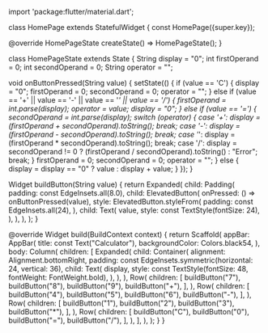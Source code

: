 import 'package:flutter/material.dart';

class HomePage extends StatefulWidget {
  const HomePage({super.key});

  @override
  HomePageState createState() => HomePageState();
}

class HomePageState extends State<HomePage> {
  String display = "0";
  int firstOperand = 0;
  int secondOperand = 0;
  String operator = "";

  void onButtonPressed(String value) {
    setState(() {
      if (value == 'C') {
        display = "0";
        firstOperand = 0;
        secondOperand = 0;
        operator = "";
      } else if (value == '+' || value == '-' || value == '*' || value == '/') {
        firstOperand = int.parse(display);
        operator = value;
        display = "0";
      } else if (value == '=') {
        secondOperand = int.parse(display);
        switch (operator) {
          case '+':
            display = (firstOperand + secondOperand).toString();
            break;
          case '-':
            display = (firstOperand - secondOperand).toString();
            break;
          case '*':
            display = (firstOperand * secondOperand).toString();
            break;
          case '/':
            display = secondOperand != 0
                ? (firstOperand / secondOperand).toString()
                : "Error";
            break;
        }
        firstOperand = 0;
        secondOperand = 0;
        operator = "";
      } else {
        display = display == "0" ? value : display + value;
      }
    });
  }

  Widget buildButton(String value) {
    return Expanded(
      child: Padding(
        padding: const EdgeInsets.all(8.0),
        child: ElevatedButton(
          onPressed: () => onButtonPressed(value),
          style: ElevatedButton.styleFrom(
            padding: const EdgeInsets.all(24),
          ),
          child: Text(
            value,
            style: const TextStyle(fontSize: 24),
          ),
        ),
      ),
    );
  }

  @override
  Widget build(BuildContext context) {
    return Scaffold(
      appBar: AppBar(
        title: const Text("Calculator"),
        backgroundColor: Colors.black54,
      ),
      body: Column(
        children: <Widget>[
          Expanded(
            child: Container(
              alignment: Alignment.bottomRight,
              padding: const EdgeInsets.symmetric(horizontal: 24, vertical: 36),
              child: Text(
                display,
                style: const TextStyle(fontSize: 48, fontWeight: FontWeight.bold),
              ),
            ),
          ),
          Row(
            children: <Widget>[
              buildButton("7"),
              buildButton("8"),
              buildButton("9"),
              buildButton("+"),
            ],
          ),
          Row(
            children: <Widget>[
              buildButton("4"),
              buildButton("5"),
              buildButton("6"),
              buildButton("-"),
            ],
          ),
          Row(
            children: <Widget>[
              buildButton("1"),
              buildButton("2"),
              buildButton("3"),
              buildButton("*"),
            ],
          ),
          Row(
            children: <Widget>[
              buildButton("C"),
              buildButton("0"),
              buildButton("="),
              buildButton("/"),
            ],
          ),
        ],
      ),
    );
  }
}
